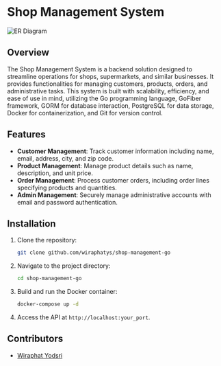 # Shop Management System

![ER Diagram](https://i.ibb.co/X8fdhk7/shop-management-system-ER-diagram.png)

## Overview

The Shop Management System is a backend solution designed to streamline operations for shops, supermarkets, and similar businesses. It provides functionalities for managing customers, products, orders, and administrative tasks. This system is built with scalability, efficiency, and ease of use in mind, utilizing the Go programming language, GoFiber framework, GORM for database interaction, PostgreSQL for data storage, Docker for containerization, and Git for version control.

## Features

- **Customer Management**: Track customer information including name, email, address, city, and zip code.
- **Product Management**: Manage product details such as name, description, and unit price.
- **Order Management**: Process customer orders, including order lines specifying products and quantities.
- **Admin Management**: Securely manage administrative accounts with email and password authentication.

## Installation

1. Clone the repository:

   ```bash
   git clone github.com/wiraphatys/shop-management-go
   ```

2. Navigate to the project directory:

   ```bash
   cd shop-management-go
   ```

3. Build and run the Docker container:

   ```bash
   docker-compose up -d
   ```

4. Access the API at `http://localhost:your_port`.

## Contributors

- [Wiraphat Yodsri](https://www.linkedin.com/in/ywiraphat/)
